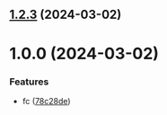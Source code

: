## [1.2.3](https://github.com/username/git-extended/compare/v1.0.0...v1.2.3) (2024-03-02)



# 1.0.0 (2024-03-02)


### Features

* fc ([78c28de](https://github.com/username/git-extended/commit/78c28defdda73c7d2aa93189d3a2981568989fa2))



